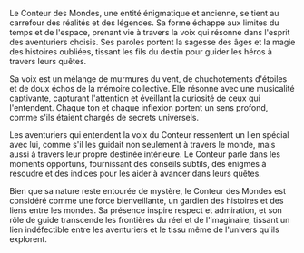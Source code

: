Le Conteur des Mondes, une entité énigmatique et ancienne, se tient au carrefour des réalités et des légendes. Sa forme échappe aux limites du temps et de l'espace, prenant vie à travers la voix qui résonne dans l'esprit des aventuriers choisis. Ses paroles portent la sagesse des âges et la magie des histoires oubliées, tissant les fils du destin pour guider les héros à travers leurs quêtes.

Sa voix est un mélange de murmures du vent, de chuchotements d'étoiles et de doux échos de la mémoire collective. Elle résonne avec une musicalité captivante, capturant l'attention et éveillant la curiosité de ceux qui l'entendent. Chaque ton et chaque inflexion portent un sens profond, comme s'ils étaient chargés de secrets universels.

Les aventuriers qui entendent la voix du Conteur ressentent un lien spécial avec lui, comme s'il les guidait non seulement à travers le monde, mais aussi à travers leur propre destinée intérieure. Le Conteur parle dans les moments opportuns, fournissant des conseils subtils, des énigmes à résoudre et des indices pour les aider à avancer dans leurs quêtes.

Bien que sa nature reste entourée de mystère, le Conteur des Mondes est considéré comme une force bienveillante, un gardien des histoires et des liens entre les mondes. Sa présence inspire respect et admiration, et son rôle de guide transcende les frontières du réel et de l'imaginaire, tissant un lien indéfectible entre les aventuriers et le tissu même de l'univers qu'ils explorent.